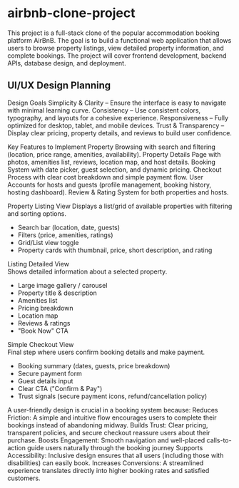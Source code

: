 # airbnb-clone-project
This project is a full-stack clone of the popular accommodation booking platform AirBnB. The goal is to build a functional web application that allows users to browse property listings, view detailed property information, and complete bookings. The project will cover frontend development, backend APIs, database design, and deployment.

## UI/UX Design Planning
Design Goals
Simplicity & Clarity – Ensure the interface is easy to navigate with minimal learning curve.
Consistency – Use consistent colors, typography, and layouts for a cohesive experience.
Responsiveness – Fully optimized for desktop, tablet, and mobile devices.
Trust & Transparency – Display clear pricing, property details, and reviews to build user confidence.

Key Features to Implement
Property Browsing with search and filtering (location, price range, amenities, availability).
Property Details Page with photos, amenities list, reviews, location map, and host details.
Booking System with date picker, guest selection, and dynamic pricing.
Checkout Process with clear cost breakdown and simple payment flow.
User Accounts for hosts and guests (profile management, booking history, hosting dashboard).
Review & Rating System for both properties and hosts.


Property Listing View
Displays a list/grid of available properties with filtering and sorting options.	
- Search bar (location, date, guests)
- Filters (price, amenities, ratings)
- Grid/List view toggle
- Property cards with thumbnail, price, short description, and rating

Listing Detailed View	
Shows detailed information about a selected property.	
- Large image gallery / carousel
- Property title & description
- Amenities list
- Pricing breakdown
- Location map
- Reviews & ratings
- "Book Now" CTA

Simple Checkout View	
Final step where users confirm booking details and make payment.
- Booking summary (dates, guests, price breakdown)
- Secure payment form
- Guest details input
- Clear CTA ("Confirm & Pay")
- Trust signals (secure payment icons, refund/cancellation policy)


A user-friendly design is crucial in a booking system because:
Reduces Friction: A simple and intuitive flow encourages users to complete their bookings instead of abandoning midway.
Builds Trust: Clear pricing, transparent policies, and secure checkout reassure users about their purchase.
Boosts Engagement: Smooth navigation and well-placed calls-to-action guide users naturally through the booking journey
Supports Accessibility: Inclusive design ensures that all users (including those with disabilities) can easily book.
Increases Conversions: A streamlined experience translates directly into higher booking rates and satisfied customers.
